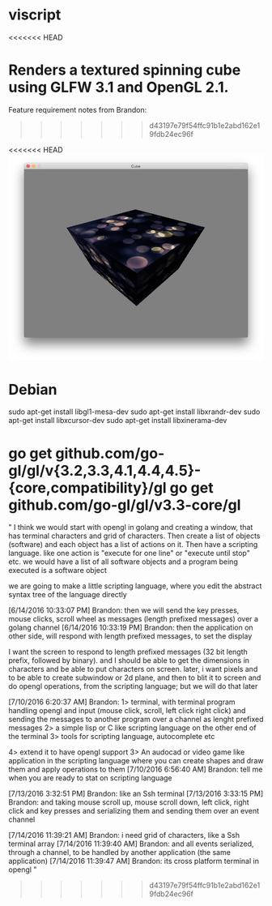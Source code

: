 # viscript

<<<<<<< HEAD

Renders a textured spinning cube using GLFW 3.1 and OpenGL 2.1.
=======
Feature requirement notes from Brandon:
>>>>>>> d43197e79f54ffc91b1e2abd162e19fdb24ec96f


<<<<<<< HEAD
![Screenshot](./Screenshot.png)

Debian
===

sudo apt-get install libgl1-mesa-dev
sudo apt-get install libxrandr-dev
sudo apt-get install libxcursor-dev
sudo apt-get install libxinerama-dev

go get github.com/go-gl/gl/v{3.2,3.3,4.1,4.4,4.5}-{core,compatibility}/gl
go get github.com/go-gl/gl/v3.3-core/gl
=======
"
I think we would start with opengl in golang and creating a window, that has terminal characters and grid of characters. Then create a list of objects (software) and each object has a list of actions on it.
Then have a scripting language. like one action is "execute for one line" or "execute until stop" etc. we would have a list of all software objects and a program being executed is a software object


we are going to make a little scripting language, where you edit the abstract syntax tree of the language directly
 
[6/14/2016 10:33:07 PM] Brandon: then we will send the key presses, mouse clicks, scroll wheel as messages (length prefixed messages) over a golang channel
[6/14/2016 10:33:19 PM] Brandon: then the application on other side, will respond with length prefixed messages, to set the display


I want the screen to respond to length prefixed messages (32 bit length prefix, followed by binary). and I should be able to get the dimensions in characters and be able to put characters on screen.
later, i want pixels and to be able to create subwindow or 2d plane, and then to blit it to screen and do opengl operations, from the scripting language; but we will do that later


[7/10/2016 6:20:37 AM] Brandon: 1> terminal, with terminal program handling opengl and input (mouse click, scroll, left click right click) and sending the messages to another program over a channel as lenght prefixed messages
2> a simple lisp or C like scripting language on the other end of the terminal
3> tools for scripting language, autocomplete etc

4> extend it to have opengl support
3> An audocad or video game like application in the scripting language where you can create shapes and draw them and apply operations to them
[7/10/2016 6:56:40 AM] Brandon: tell me when you are ready to stat on scripting language


[7/13/2016 3:32:51 PM] Brandon: like an Ssh terminal
[7/13/2016 3:33:15 PM] Brandon: and taking mouse scroll up, mouse scroll down, left click, right click and key presses and serializing them and sending them over an event channel


[7/14/2016 11:39:21 AM] Brandon: i need grid of characters, like a Ssh terminal array
[7/14/2016 11:39:40 AM] Brandon: and all events serialized, through a channel, to be handled by another application (the same application)
[7/14/2016 11:39:47 AM] Brandon: its cross platform terminal in opengl
"
>>>>>>> d43197e79f54ffc91b1e2abd162e19fdb24ec96f
